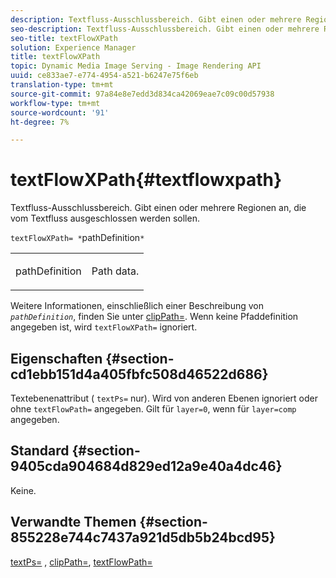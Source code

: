 ```yaml
---
description: Textfluss-Ausschlussbereich. Gibt einen oder mehrere Regionen an, die vom Textfluss ausgeschlossen werden sollen.
seo-description: Textfluss-Ausschlussbereich. Gibt einen oder mehrere Regionen an, die vom Textfluss ausgeschlossen werden sollen.
seo-title: textFlowXPath
solution: Experience Manager
title: textFlowXPath
topic: Dynamic Media Image Serving - Image Rendering API
uuid: ce833ae7-e774-4954-a521-b6247e75f6eb
translation-type: tm+mt
source-git-commit: 97a84e8e7edd3d834ca42069eae7c09c00d57938
workflow-type: tm+mt
source-wordcount: '91'
ht-degree: 7%

---
```



# textFlowXPath{#textflowxpath}

Textfluss-Ausschlussbereich. Gibt einen oder mehrere Regionen an, die vom Textfluss ausgeschlossen werden sollen.

`textFlowXPath= *`pathDefinition`*`

<table id="simpletable_7E0EA48AEBB5426CBE948FCA18882C66"> 
 <tr class="strow"> 
  <td class="stentry"> <p><span class="varname"> pathDefinition</span> </p> </td> 
  <td class="stentry"> <p>Path data. </p></td> 
 </tr> 
</table>

Weitere Informationen, einschließlich einer Beschreibung von *`pathDefinition`*, finden Sie unter [clipPath=](../../../../../is-api/http-ref/image-serving-api-ref/c-http-protocol-reference/c-command-reference/r-clippath.md#reference-8139b1b52dc54749b51b109521ddf83d). Wenn keine Pfaddefinition angegeben ist, wird `textFlowXPath=` ignoriert.

## Eigenschaften {#section-cd1ebb151d4a405fbfc508d46522d686}

Textebenenattribut ( `textPs=` nur). Wird von anderen Ebenen ignoriert oder ohne `textFlowPath=` angegeben. Gilt für `layer=0`, wenn für `layer=comp` angegeben.

## Standard {#section-9405cda904684d829ed12a9e40a4dc46}

Keine.

## Verwandte Themen {#section-855228e744c7437a921d5db5b24bcd95}

[textPs=](../../../../../is-api/http-ref/image-serving-api-ref/c-http-protocol-reference/c-command-reference/r-textps.md#reference-4209a2a6169f44278da2647cfb0cd767) ,  [clipPath=](../../../../../is-api/http-ref/image-serving-api-ref/c-http-protocol-reference/c-command-reference/r-clippath.md#reference-8139b1b52dc54749b51b109521ddf83d),  [textFlowPath=](../../../../../is-api/http-ref/image-serving-api-ref/c-http-protocol-reference/c-command-reference/r-textflowpath.md#reference-0b8d9493d71342f0b6a64a6d221584ef)
